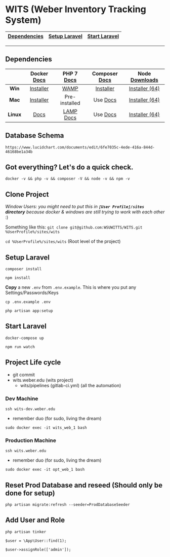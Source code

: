 # WITS (Weber Inventory Tracking System)


| [Dependencies](#dependencies) 	| [Setup Laravel](#setup-laravel) 	| [Start Laravel](#start-laravel) 	|
|-------------------------------	|---------------------------------	|---------------------------------	|
_____________________


## Dependencies


|           | Docker [Docs](https://goo.gl/bJhqjx) |               PHP 7 [Docs](http://php.net/docs.php)               |          Composer [Docs](https://goo.gl/wLWm1T)         |           Node [Downloads](https://nodejs.org/en/download/current/)           |
|:---------:|:------------------------------------:|:-----------------------------------------------------------------:|:-------------------------------------------------------:|:-----------------------------------------------------------------------------:|
|  **Win**  |  [Installer](https://goo.gl/hHCCMT)  |       [WAMP](http://www.wampserver.com/en/#download-wrapper)      | [Installer](https://getcomposer.org/Composer-Setup.exe) |      [Installer (64)](https://nodejs.org/dist/v7.7.2/node-v7.7.2-x64.msi)     |
|  **Mac**  |  [Installer](https://goo.gl/SOVPvM)  |                           Pre-installed                           |      Use [Docs](https://getcomposer.org/download/)      |        [Installer (64)](https://nodejs.org/dist/v7.7.2/node-v7.7.2.pkg)       |
| **Linux** |     [Docs](https://goo.gl/n0rXRg)    | [LAMP Docs](http://howtoubuntu.org/how-to-install-lamp-on-ubuntu) |      Use [Docs](https://getcomposer.org/download/)      | [Installer (64)](https://nodejs.org/dist/v7.7.2/node-v7.7.2-linux-x64.tar.xz) |


## Database Schema

````
https://www.lucidchart.com/documents/edit/6fe7035c-4ede-416a-844d-46168be1a34b
````

## Got everything? Let's do a quick check.

````
docker -v && php -v && composer -V && node -v && npm -v
````


## Clone Project

*Window Users: you might need to put this in **`[User Profile]/sites` directory** because docker & windows are still trying to work with each other* :)

Something like this:
`git clone git@github.com:WSUWITTS/WITS.git %UserProfile%/sites/wits`

`cd %UserProfile%/sites/wits` (Root level of the project)



## Setup Laravel

````
composer install
````

````
npm install
````

**Copy** a new `.env` from `.env.example`. This is where you put any Settings/Passwords/Keys
````
cp .env.example .env
````

````
php artisan app:setup
````


## Start Laravel


````
docker-compose up
````

````
npm run watch
````


## Project Life cycle
* git commit
* wits.weber.edu (wits project)
  * wits/pipelines (gitlab-ci.yml) (all the automation)

### Dev Machine

````
ssh wits-dev.weber.edu
````

* remember duo (for sudo, living the dream)

````
sudo docker exec -it wits_web_1 bash
````

### Production Machine

````
ssh wits.weber.edu
````

* remember duo (for sudo, living the dream)

````
sudo docker exec -it opt_web_1 bash
````

## Reset Prod Database and reseed (Should only be done for setup) 
````
php artisan migrate:refresh --seeder=ProdDatabaseSeeder
````

## Add User and Role
````
php artisan tinker
````

````
$user = \App\User::find(1);
````

````
$user->assignRole(['admin']);
````
